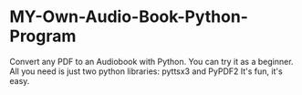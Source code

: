 # MY-Own-Audio-Book-Python-Program
Convert any PDF to an Audiobook with Python. You can try it as a beginner.  All you need is just two python libraries: pyttsx3 and PyPDF2   It's fun, it's easy. 
